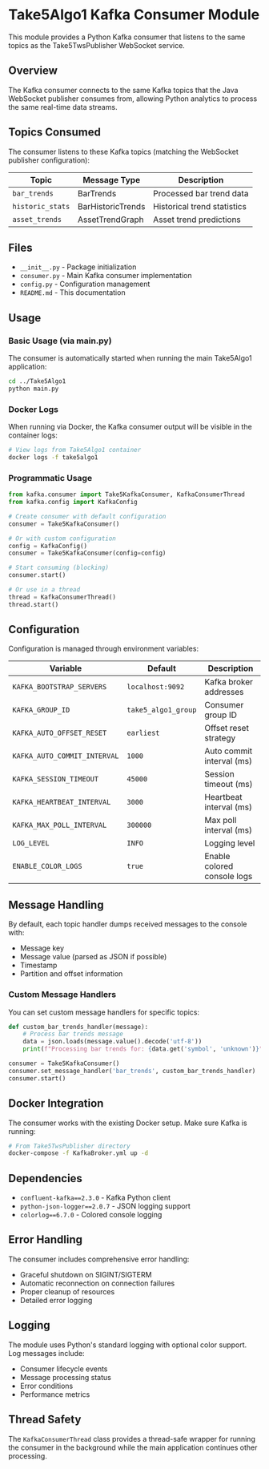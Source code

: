 # Take5Algo1 Kafka Consumer Module

This module provides a Python Kafka consumer that listens to the same topics as the Take5TwsPublisher WebSocket service.

## Overview

The Kafka consumer connects to the same Kafka topics that the Java WebSocket publisher consumes from, allowing Python analytics to process the same real-time data streams.

## Topics Consumed

The consumer listens to these Kafka topics (matching the WebSocket publisher configuration):

| Topic | Message Type | Description |
|-------|-------------|-------------|
| `bar_trends` | BarTrends | Processed bar trend data |
| `historic_stats` | BarHistoricTrends | Historical trend statistics |
| `asset_trends` | AssetTrendGraph | Asset trend predictions |

## Files

- `__init__.py` - Package initialization
- `consumer.py` - Main Kafka consumer implementation
- `config.py` - Configuration management
- `README.md` - This documentation

## Usage

### Basic Usage (via main.py)

The consumer is automatically started when running the main Take5Algo1 application:

```bash
cd ../Take5Algo1
python main.py
```

### Docker Logs

When running via Docker, the Kafka consumer output will be visible in the container logs:

```bash
# View logs from Take5Algo1 container
docker logs -f take5algo1
```

### Programmatic Usage

```python
from kafka.consumer import Take5KafkaConsumer, KafkaConsumerThread
from kafka.config import KafkaConfig

# Create consumer with default configuration
consumer = Take5KafkaConsumer()

# Or with custom configuration
config = KafkaConfig()
consumer = Take5KafkaConsumer(config=config)

# Start consuming (blocking)
consumer.start()

# Or use in a thread
thread = KafkaConsumerThread()
thread.start()
```

## Configuration

Configuration is managed through environment variables:

| Variable | Default | Description |
|----------|---------|-------------|
| `KAFKA_BOOTSTRAP_SERVERS` | `localhost:9092` | Kafka broker addresses |
| `KAFKA_GROUP_ID` | `take5_algo1_group` | Consumer group ID |
| `KAFKA_AUTO_OFFSET_RESET` | `earliest` | Offset reset strategy |
| `KAFKA_AUTO_COMMIT_INTERVAL` | `1000` | Auto commit interval (ms) |
| `KAFKA_SESSION_TIMEOUT` | `45000` | Session timeout (ms) |
| `KAFKA_HEARTBEAT_INTERVAL` | `3000` | Heartbeat interval (ms) |
| `KAFKA_MAX_POLL_INTERVAL` | `300000` | Max poll interval (ms) |
| `LOG_LEVEL` | `INFO` | Logging level |
| `ENABLE_COLOR_LOGS` | `true` | Enable colored console logs |

## Message Handling

By default, each topic handler dumps received messages to the console with:
- Message key
- Message value (parsed as JSON if possible)
- Timestamp
- Partition and offset information

### Custom Message Handlers

You can set custom message handlers for specific topics:

```python
def custom_bar_trends_handler(message):
    # Process bar trends message
    data = json.loads(message.value().decode('utf-8'))
    print(f"Processing bar trends for: {data.get('symbol', 'unknown')}")

consumer = Take5KafkaConsumer()
consumer.set_message_handler('bar_trends', custom_bar_trends_handler)
consumer.start()
```

## Docker Integration

The consumer works with the existing Docker setup. Make sure Kafka is running:

```bash
# From Take5TwsPublisher directory
docker-compose -f KafkaBroker.yml up -d
```

## Dependencies

- `confluent-kafka==2.3.0` - Kafka Python client
- `python-json-logger==2.0.7` - JSON logging support
- `colorlog==6.7.0` - Colored console logging

## Error Handling

The consumer includes comprehensive error handling:
- Graceful shutdown on SIGINT/SIGTERM
- Automatic reconnection on connection failures
- Proper cleanup of resources
- Detailed error logging

## Logging

The module uses Python's standard logging with optional color support. Log messages include:
- Consumer lifecycle events
- Message processing status
- Error conditions
- Performance metrics

## Thread Safety

The `KafkaConsumerThread` class provides a thread-safe wrapper for running the consumer in the background while the main application continues other processing. 
